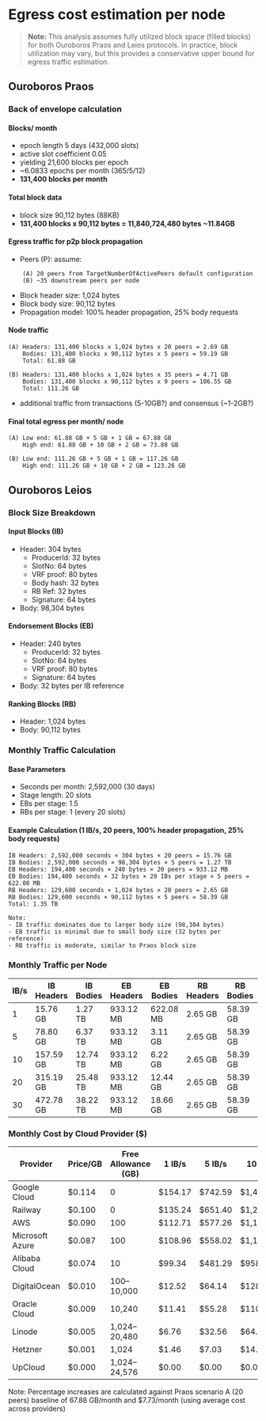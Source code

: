 # Egress cost estimation per node

> **Note:** This analysis assumes fully utilized block space (filled blocks) for both Ouroboros Praos and Leios protocols. In practice, block utilization may vary, but this provides a conservative upper bound for egress traffic estimation.

## Ouroboros Praos

### Back of envelope calculation

#### Blocks/ month
- epoch length 5 days (432,000 slots)
- active slot coefficient 0.05
- yielding 21,600 blocks per epoch
- ~6.0833 epochs per month (365/5/12)
- **131,400 blocks per month**

#### Total block data
- block size 90,112 bytes (88KB)
- **131,400 blocks x 90,112 bytes = 11,840,724,480 bytes ~11.84GB**

#### Egress traffic for p2p block propagation
- Peers (P): assume:
```
    (A) 20 peers from TargetNumberOfActivePeers default configuration
    (B) ~35 downstream peers per node
```
- Block header size: 1,024 bytes
- Block body size: 90,112 bytes
- Propagation model: 100% header propagation, 25% body requests

#### Node traffic
```
(A) Headers: 131,400 blocks x 1,024 bytes x 20 peers = 2.69 GB
    Bodies: 131,400 blocks x 90,112 bytes x 5 peers = 59.19 GB
    Total: 61.88 GB

(B) Headers: 131,400 blocks x 1,024 bytes x 35 peers = 4.71 GB
    Bodies: 131,400 blocks x 90,112 bytes x 9 peers = 106.55 GB
    Total: 111.26 GB
```

- additional traffic from transactions (5-10GB?) and consensus (~1-2GB?)

#### Final total egress per month/ node
```
(A) Low end: 61.88 GB + 5 GB + 1 GB = 67.88 GB
    High end: 61.88 GB + 10 GB + 2 GB = 73.88 GB

(B) Low end: 111.26 GB + 5 GB + 1 GB = 117.26 GB
    High end: 111.26 GB + 10 GB + 2 GB = 123.26 GB
```

## Ouroboros Leios

### Block Size Breakdown

#### Input Blocks (IB)
- Header: 304 bytes
  - ProducerId: 32 bytes
  - SlotNo: 64 bytes
  - VRF proof: 80 bytes
  - Body hash: 32 bytes
  - RB Ref: 32 bytes
  - Signature: 64 bytes
- Body: 98,304 bytes

#### Endorsement Blocks (EB)
- Header: 240 bytes
  - ProducerId: 32 bytes
  - SlotNo: 64 bytes
  - VRF proof: 80 bytes
  - Signature: 64 bytes
- Body: 32 bytes per IB reference

#### Ranking Blocks (RB)
- Header: 1,024 bytes
- Body: 90,112 bytes

### Monthly Traffic Calculation

#### Base Parameters
- Seconds per month: 2,592,000 (30 days)
- Stage length: 20 slots
- EBs per stage: 1.5
- RBs per stage: 1 (every 20 slots)

#### Example Calculation (1 IB/s, 20 peers, 100% header propagation, 25% body requests)
```
IB Headers: 2,592,000 seconds × 304 bytes × 20 peers = 15.76 GB
IB Bodies: 2,592,000 seconds × 98,304 bytes × 5 peers = 1.27 TB
EB Headers: 194,400 seconds × 240 bytes × 20 peers = 933.12 MB
EB Bodies: 194,400 seconds × 32 bytes × 20 IBs per stage × 5 peers = 622.08 MB
RB Headers: 129,600 seconds × 1,024 bytes × 20 peers = 2.65 GB
RB Bodies: 129,600 seconds × 90,112 bytes × 5 peers = 58.39 GB
Total: 1.35 TB

Note: 
- IB traffic dominates due to larger body size (98,304 bytes)
- EB traffic is minimal due to small body size (32 bytes per reference)
- RB traffic is moderate, similar to Praos block size
```

### Monthly Traffic per Node

| IB/s | IB Headers | IB Bodies | EB Headers | EB Bodies | RB Headers | RB Bodies | Total | vs Praos (A) |
|------|------------|-----------|------------|-----------|------------|-----------|-------|--------------|
| 1    | 15.76 GB   | 1.27 TB   | 933.12 MB  | 622.08 MB | 2.65 GB    | 58.39 GB  | 1.35 TB | +1,890% |
| 5    | 78.80 GB   | 6.37 TB   | 933.12 MB  | 3.11 GB   | 2.65 GB    | 58.39 GB  | 6.51 TB | +9,495% |
| 10   | 157.59 GB  | 12.74 TB  | 933.12 MB  | 6.22 GB   | 2.65 GB    | 58.39 GB  | 12.97 TB | +19,090% |
| 20   | 315.19 GB  | 25.48 TB  | 933.12 MB  | 12.44 GB  | 2.65 GB    | 58.39 GB  | 25.87 TB | +38,180% |
| 30   | 472.78 GB  | 38.22 TB  | 933.12 MB  | 18.66 GB  | 2.65 GB    | 58.39 GB  | 38.77 TB | +57,270% |

### Monthly Cost by Cloud Provider ($)

| Provider         | Price/GB | Free Allowance (GB) | 1 IB/s | 5 IB/s | 10 IB/s | 20 IB/s | 30 IB/s | vs Praos (A) |
|------------------|----------|---------------------|---------|---------|----------|----------|----------|--------------|
| Google Cloud     | $0.114   | 0                   | $154.17 | $742.59 | $1,478.12| $2,949.18| $4,420.24| +5,987% |
| Railway          | $0.100   | 0                   | $135.24 | $651.40 | $1,296.60| $2,587.00| $3,877.40| +5,251% |
| AWS              | $0.090   | 100                 | $112.71 | $577.26 | $1,157.94| $2,319.30| $3,480.66| +5,036% |
| Microsoft Azure  | $0.087   | 100                 | $108.96 | $558.02 | $1,119.34| $2,241.99| $3,364.64| +4,864% |
| Alibaba Cloud    | $0.074   | 10                  | $99.34  | $481.29 | $958.74  | $1,913.64| $2,868.54| +4,145% |
| DigitalOcean     | $0.010   | 100–10,000          | $12.52  | $64.14  | $128.66  | $257.70  | $386.74  | +523% |
| Oracle Cloud     | $0.009   | 10,240              | $11.41  | $55.28  | $110.13  | $219.81  | $329.49  | +477% |
| Linode           | $0.005   | 1,024–20,480        | $6.76   | $32.56  | $64.82   | $129.35  | $193.87  | +264% |
| Hetzner          | $0.001   | 1,024               | $1.46   | $7.03   | $14.00   | $27.94   | $41.87   | +47% |
| UpCloud          | $0.000   | 1,024–24,576        | $0.00   | $0.00   | $0.00    | $0.00    | $0.00    | 0% |

Note: Percentage increases are calculated against Praos scenario A (20 peers) baseline of 67.88 GB/month and $7.73/month (using average cost across providers)
